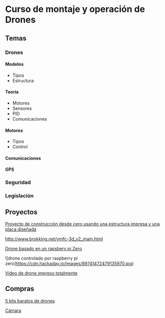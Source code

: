 # Curso de montaje y operación de Drones

## Temas

### Drones
#### Modelos
* Tipos
* Estructura

#### Teoría
* Motores
* Sensores
* PID
* Comunicaciones

#### Motores
* Tipos
* Control

#### Comunicaciones

#### GPS

### Seguridad

### Legislación

## Proyectos

[Proyecto de construcción desde cero usando una estructura impresa y una placa diseñada](https://www.instructables.com/id/Arduino-Drone-Quadcopter-3D-Printed/)

http://www.brokking.net/ymfc-3d_v2_main.html

[Drone basado en un rapsbery pi Zero](https://hackaday.io/project/13371-pi0plane)

![drone controlado por raspberry pi zero]https://cdn.hackaday.io/images/89741472479135970.jpg)

[Vídeo de drone impreso totalmente](https://www.youtube.com/watch?v=zlCR2uV0GjE&t=306s)


## Compras

[5 kits baratos de drones](https://makezine.com/2017/05/10/5-quadcopter-kits/)


[Cámara](https://www.banggood.com/es/600TVL-8_0MP-14-2_8mm-CMOS-FPV-170-Degree-Wide-Anlge-Lens-Camera-PALNTSC-p-984345.html?currency=EUR&createTmp=1&value_ids[]=4070&utm_source=google&utm_medium=cpc&utm_content=cathy&utm_campaign=csh-smarthome-rm-d&gclid=CIja-KfX7tMCFRAW0wodB40F_Q)
